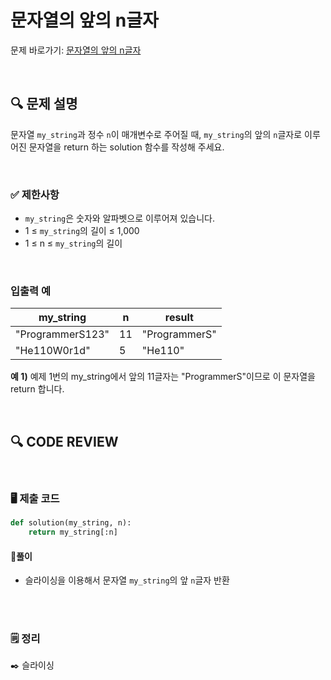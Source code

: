# 문자열의 앞의 n글자

문제 바로가기: [문자열의 앞의 n글자](https://school.programmers.co.kr/learn/courses/30/lessons/181907)

<br/>

## **🔍 문제 설명**

문자열 `my_string`과 정수 `n`이 매개변수로 주어질 때, `my_string`의 앞의 `n`글자로 이루어진 문자열을 return 하는 solution 함수를 작성해 주세요.

<br/>

### **✅ 제한사항**

- `my_string`은 숫자와 알파벳으로 이루어져 있습니다.
- 1 ≤ `my_string`의 길이 ≤ 1,000
- 1 ≤ n ≤ `my_string`의 길이
<br/>

### **입출력 예**

|     my_string    | n |     result    |
|------------------|---|---------------|
| "ProgrammerS123" | 11| "ProgrammerS" |
|   "He110W0r1d"	 | 5 |    "He110"    |

**예 1)**
예제 1번의 my_string에서 앞의 11글자는 "ProgrammerS"이므로 이 문자열을 return 합니다.

<br/>

## **🔍 CODE REVIEW**
<br/>

### **🖥️ 제출 코드**

```python
def solution(my_string, n):
    return my_string[:n]
```

#### **📍풀이**

- 슬라이싱을 이용해서 문자열 `my_string`의 앞 `n`글자 반환

<br/>

  #
### **🗒️ 정리**
✒️ 슬라이싱
